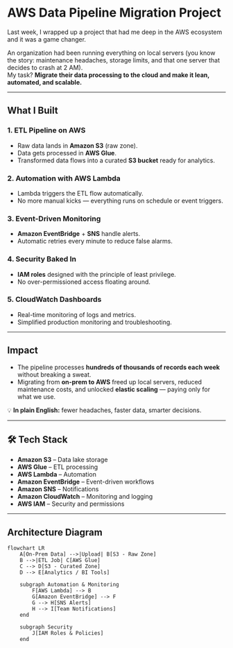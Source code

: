 #  AWS Data Pipeline Migration Project

Last week, I wrapped up a project that had me deep in the AWS ecosystem  and it was a game changer.

An organization had been running everything on local servers (you know the story: maintenance headaches, storage limits, and that one server that decides to crash at 2 AM).  
My task? **Migrate their data processing to the cloud and make it lean, automated, and scalable.**

---

##  What I Built

### 1. **ETL Pipeline on AWS**
- Raw data lands in **Amazon S3** (raw zone).  
- Data gets processed in **AWS Glue**.  
- Transformed data flows into a curated **S3 bucket** ready for analytics.  

### 2. **Automation with AWS Lambda**
- Lambda triggers the ETL flow automatically.  
- No more manual kicks — everything runs on schedule or event triggers.  

### 3. **Event-Driven Monitoring**
- **Amazon EventBridge** + **SNS** handle alerts.  
- Automatic retries every minute to reduce false alarms.  

### 4. **Security Baked In**
- **IAM roles** designed with the principle of least privilege.  
- No over-permissioned access floating around.  

### 5. **CloudWatch Dashboards**
- Real-time monitoring of logs and metrics.  
- Simplified production monitoring and troubleshooting.  

---

##  Impact

- The pipeline processes **hundreds of thousands of records each week** without breaking a sweat.  
- Migrating from **on-prem to AWS** freed up local servers, reduced maintenance costs, and unlocked **elastic scaling** — paying only for what we use.  

💡 **In plain English:** fewer headaches, faster data, smarter decisions.

---

## 🛠️ Tech Stack

- **Amazon S3** – Data lake storage  
- **AWS Glue** – ETL processing  
- **AWS Lambda** – Automation  
- **Amazon EventBridge** – Event-driven workflows  
- **Amazon SNS** – Notifications  
- **Amazon CloudWatch** – Monitoring and logging  
- **AWS IAM** – Security and permissions  

---

##  Architecture Diagram

```mermaid
flowchart LR
    A[On-Prem Data] -->|Upload| B[S3 - Raw Zone]
    B -->|ETL Job| C[AWS Glue]
    C --> D[S3 - Curated Zone]
    D --> E[Analytics / BI Tools]

    subgraph Automation & Monitoring
        F[AWS Lambda] --> B
        G[Amazon EventBridge] --> F
        G --> H[SNS Alerts]
        H --> I[Team Notifications]
    end

    subgraph Security
        J[IAM Roles & Policies]
    end
